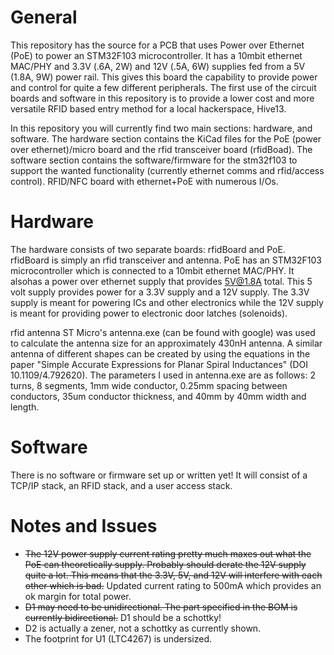 General
=========
This repository has the source for a PCB that uses Power over Ethernet (PoE) to power an STM32F103 microcontroller. It has a 10mbit ethernet MAC/PHY and  3.3V (.6A, 2W) and 12V (.5A, 6W) supplies fed from a 5V (1.8A, 9W) power rail. This gives this board the capability to provide power and control for quite a few different peripherals. The first use of the circuit boards and software in this repository is to provide a lower cost and more versatile RFID based entry method for a local hackerspace, Hive13.

In this repository you will currently find two main sections: hardware, and software. The hardware section contains the KiCad files for the PoE (power over ethernet)/micro board and the rfid transceiver board (rfidBoad). The software section contains the software/firmware for the stm32f103 to support the wanted functionality (currently ethernet comms and rfid/access control).
RFID/NFC board with ethernet+PoE with numerous I/Os.

Hardware
=========
The hardware consists of two separate boards: rfidBoard and PoE. rfidBoard is simply an rfid transceiver and antenna. PoE has an STM32F103 microcontroller which is connected to a 10mbit ethernet MAC/PHY. It alsohas a power over ethernet supply that provides 5V@1.8A total. This 5 volt supply provides power for a 3.3V supply and a 12V supply. The 3.3V supply is meant for powering ICs and other electronics while the 12V supply is meant for providing power to electronic door latches (solenoids).

rfid antenna
ST Micro's antenna.exe (can be found with google) was used to calculate the antenna size for an approximately 430nH antenna. A similar antenna of different shapes can be created by using the equations in the paper "Simple Accurate Expressions for Planar Spiral Inductances" (DOI 10.1109/4.792620). The parameters I used in antenna.exe are as follows: 2 turns, 8 segments, 1mm wide conductor, 0.25mm spacing between conductors, 35um conductor thickness, and 40mm by 40mm width and length.

Software
========
There is no software or firmware set up or written yet!
It will consist of a TCP/IP stack, an RFID stack, and a user access stack.

Notes and Issues
=========
* ~~The 12V power supply current rating pretty much maxes out what the PoE can theoretically supply. Probably should derate the 12V supply quite a lot. This means that the 3.3V, 5V, and 12V will interfere with each other which is bad.~~ Updated current rating to 500mA which provides an ok margin for total power.
* ~~D1 may need to be unidirectional. The part specified in the BOM is currently bidirectional.~~ D1 should be a schottky!
* D2 is actually a zener, not a schottky as currently shown.
* The footprint for U1 (LTC4267) is undersized. 


